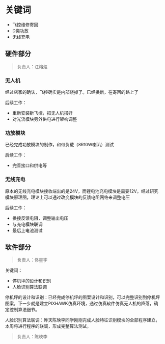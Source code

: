# 关键词

- 飞控维修寄回
- D类功放
- 无线充电

## 硬件部分

> 负责人：江榕煜

### 无人机

经过店家的确认，飞控确实是内部烧掉了。已经换新，在寄回的路上了

后续工作：

- 重新安装新飞控，把无人机搭好
- 对光流模块另外供电进行架构调整

### 功放模块

已经完成功放模块的制作，和带负载（8R10W喇叭）测试

后续工作：

- 完善接口和供电等

### 无线充电

原本的无线充电模块接收端出的是24V，而锂电池充电模块是需要12V。经过研究模块原理图，理论上可以通过改变模块的反馈电阻网络来调整电压

后续工作：

- 换接反馈电阻，调整输出电压
- 与充电模块联调
- 最后上电池测试

## 软件部分

> 负责人：佟星宇

关键词：

+ 停机坪的设计和识别
+ 人脸识别算法联调

停机坪的设计和识别：已经完成停机坪的图案设计和识别，可以完整识别到停机坪图案，下一步就是建立PIXHAWK仿真环境，通过仿真软件仿真无人机的降落，确定控制算法细节。

人脸识别算法联调：昨天陈映李同学刚刚完成人脸特征识别模块的全部程序建立，本周将进行程序的联调，形成完整算法测试。


> 负责人：陈映李
